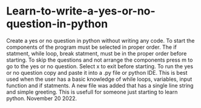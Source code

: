 # Learn-to-write-a-yes-or-no-question-in-python
Create a yes or no question in python without writing any code.
To start the components of the program must be selected in proper order.
The if statment, while loop, break statment, must be in the proper
order before starting.
To skip the questions and not arrange the components press m to go to the yes or no question. 
Select x to exit before starting.
To run the yes or no question copy and paste it into a .py file or python IDE.
This is best used when the user has a basic knowledge of while loops, variables, input function and if statments. A new file was added that has a single line string and simple greeting.
This is usefull for someone just starting to learn python.
November 20 2022.
